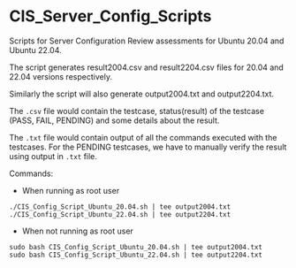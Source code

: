 # CIS_Server_Config_Scripts
Scripts for Server Configuration Review assessments for Ubuntu 20.04 and Ubuntu 22.04.

The script generates result2004.csv and result2204.csv files for 20.04 and 22.04 versions respectively.

Similarly the script will also generate output2004.txt and output2204.txt.

The `.csv` file would contain the testcase, status(result) of the testcase (PASS, FAIL, PENDING) and some details about the result.

The `.txt` file would contain output of all the commands executed with the testcases. For the PENDING testcases, we have to manually verify the result using output in `.txt` file.

Commands:
- When running as root user
```
./CIS_Config_Script_Ubuntu_20.04.sh | tee output2004.txt
./CIS_Config_Script_Ubuntu_22.04.sh | tee output2204.txt
```
- When not running as root user
```
sudo bash CIS_Config_Script_Ubuntu_20.04.sh | tee output2004.txt
sudo bash CIS_Config_Script_Ubuntu_22.04.sh | tee output2204.txt
```
